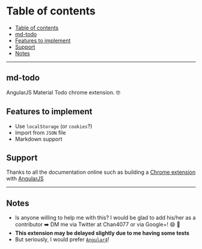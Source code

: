 # Table of contents
- [Table of contents](#table-of-contents)
- [md-todo](#md-todo)
- [Features to implement](#features-to-implement)
- [Support](#support)
- [Notes](#notes)

---
## md-todo
AngularJS Material Todo chrome extension. 🤓

## Features to implement
- Use `localStorage` (or `cookies`?)
- Import from `JSON` file
- Markdown support

## Support
Thanks to all the documentation online such as building a [Chrome extension][support1] with [AngularJS][support2]

<!-- Links -->
[support1]: https://developer.chrome.com/extensions
[support2]: https://angular-tutorial.quora.com/Make-a-Todo-Chrome-Extension-with-AngularJS-1

---
## Notes
- Is anyone willing to help me with this? I would be glad to add his/her as a contributor :arrow_right: DM me via Twitter at Chan4077 or via Google+! :smile: :tada:
- **This extension may be delayed slightly due to me having some tests**
- But seriously, I would prefer [`Angular4`](https://angular.io)!